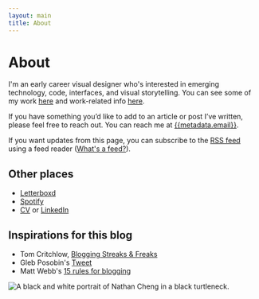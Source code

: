 ```yaml
---
layout: main
title: About
---
```


<h1>
	About
</h1>

<div class="post-content">
<div class="md:flex flex-row gap-8 justify-between items-start">
<div class="grow">
	
I'm an early career visual designer who's interested in emerging technology, code, interfaces, and visual storytelling. You can see some of my work [here]({{metadata.portfolio}}) and work-related info [here]({{metadata.portfolio}}/info). 

If you have something you’d like to add to an article or post I’ve written, please feel free to reach out. You can reach me at [{{metadata.email}}](mailto:{{metadata.email}}). 

If you want updates from this page, you can subscribe to the [RSS feed](/feed.xml) using a feed reader ([What's a feed?](https://aboutfeeds.com/)).

## Other places
- [Letterboxd]({{metadata.letterboxd}})
- [Spotify](https://open.spotify.com/user/1237353257?si=08574652c9d4437b)
- [CV]({{metadata.cv}}) or [LinkedIn]({{metadata.linkedin}})

## Inspirations for this blog
- Tom Critchlow, [Blogging Streaks & Freaks](https://tomcritchlow.com/2022/05/20/streaks/)
- Gleb Posobin's [Tweet](https://twitter.com/posobin/status/1091156574993870849)
- Matt Webb's [15 rules for blogging](https://interconnected.org/home/2020/09/10/streak)
</div>
<img src="../assets/img/Portrait-min.JPG" class="w-1/2 md:w-1/3 flex-initial shrink" alt="A black and white portrait of Nathan Cheng in a black turtleneck."/>
</div>
</div>